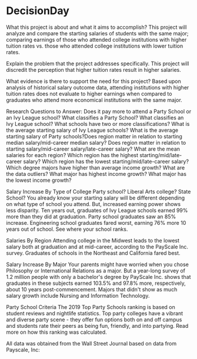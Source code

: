 # DecisionDay


What this project is about and what it aims to accomplish?
This project will analyze and compare the starting salaries of students with the same major; comparing earnings of those who attended college institutions with higher tuition rates vs. those who attended college institutions with lower tuition rates.


Explain the problem that the project addresses specifically.
This project will discredit the perception that higher tuition rates result in higher salaries.


What evidence is there to support the need for this project?
Based upon analysis of historical salary outcome data, attending institutions with higher tuition rates does not evaluate to higher earnings when compared to graduates who attend more economical institutions with the same major.

Research Questions to Answer:
Does it pay more to attend a Party School or an Ivy League school?
What classifies a Party School?
What classifies an Ivy League school?
What schools have two or more classifications?
What is the average starting salary of Ivy League schools?
What is the average starting salary of Party schools?Does region matter in relation to starting median salary/mid-career median salary?
Does region matter in relation to starting salary/mid-career salary/late-career salary?
What are the mean salaries for each region?
Which region has the highest starting/mid/late-career salary?
Which region has the lowest starting/mid/late-career salary?
Which degree majors have higher than average income growth?
What are the data outliers?
What major has highest income growth?
What major has the lowest income growth?


Salary Increase By Type of College
Party school? Liberal Arts college? State School? You already know your starting salary will be different depending on what type of school you attend. But, increased earning power shows less disparity. Ten years out, graduates of Ivy League schools earned 99% more than they did at graduation. Party school graduates saw an 85% increase. Engineering school graduates fared worst, earning 76% more 10 years out of school. See where your school ranks.
 
Salaries By Region
Attending college in the Midwest leads to the lowest salary both at graduation and at mid-career, according to the PayScale Inc. survey. Graduates of schools in the Northeast and California fared best.
 
Salary Increase By Major
Your parents might have worried when you chose Philosophy or International Relations as a major. But a year-long survey of 1.2 million people with only a bachelor's degree by PayScale Inc. shows that graduates in these subjects earned 103.5% and 97.8% more, respectively, about 10 years post-commencement. Majors that didn't show as much salary growth include Nursing and Information Technology.

Party School Criteria
The 2019 Top Party Schools ranking is based on student reviews and nightlife statistics. Top party colleges have a vibrant and diverse party scene - they offer fun options both on and off campus and students rate their peers as being fun, friendly, and into partying. Read more on how this ranking was calculated.
 
All data was obtained from the Wall Street Journal based on data from Payscale, Inc:

